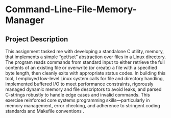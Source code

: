 # Command-Line-File-Memory-Manager

## Project Description
This assignment tasked me with developing a standalone C utility, memory, that implements a simple “get/set” abstraction over files in a Linux directory. The program reads commands from standard input to either retrieve the full contents of an existing file or overwrite (or create) a file with a specified byte length, then cleanly exits with appropriate status codes. In building this tool, I employed low-level Linux system calls for file and directory handling, implemented buffered I/O to meet performance constraints, rigorously managed dynamic memory and file descriptors to avoid leaks, and parsed C-strings robustly to handle edge cases and invalid commands. This exercise reinforced core systems programming skills—particularly in memory management, error checking, and adherence to stringent coding standards and Makefile conventions 
.
